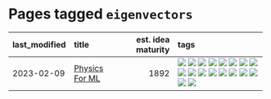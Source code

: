 # Pages tagged `eigenvectors`

|last_modified|title|est. idea maturity|tags
|:---|:---|---:|:---|
|2023-02-09|[Physics For ML](../physics_for_ml.md)|1892|[![](https://img.shields.io/badge/tag-brownianmotion-77485f)](../tags/brownianmotion.md) [![](https://img.shields.io/badge/tag-curriculum-e839f4)](../tags/curriculum.md) [![](https://img.shields.io/badge/tag-curvature-b08442)](../tags/curvature.md) [![](https://img.shields.io/badge/tag-education-e6ab9)](../tags/education.md) [![](https://img.shields.io/badge/tag-eigenvectors-abf295)](../tags/eigenvectors.md) [![](https://img.shields.io/badge/tag-gaugetheory-97a75e)](../tags/gaugetheory.md) [![](https://img.shields.io/badge/tag-grouptheory-29349d)](../tags/grouptheory.md) [![](https://img.shields.io/badge/tag-machinelearning-77a0)](../tags/machinelearning.md) [![](https://img.shields.io/badge/tag-manifolds-50c04b)](../tags/manifolds.md) [![](https://img.shields.io/badge/tag-ode-4072a1)](../tags/ode.md) [![](https://img.shields.io/badge/tag-optimization-869bd0)](../tags/optimization.md) [![](https://img.shields.io/badge/tag-pde-7c795e)](../tags/pde.md) [![](https://img.shields.io/badge/tag-physics-95bed6)](../tags/physics.md) [![](https://img.shields.io/badge/tag-probabilityfields-1743a)](../tags/probabilityfields.md) [![](https://img.shields.io/badge/tag-quantummechanics-c92725)](../tags/quantummechanics.md) [![](https://img.shields.io/badge/tag-relativity-43d799)](../tags/relativity.md) [![](https://img.shields.io/badge/tag-tensorcalculus-d548d8)](../tags/tensorcalculus.md) [![](https://img.shields.io/badge/tag-textbook-98b52b)](../tags/textbook.md)|